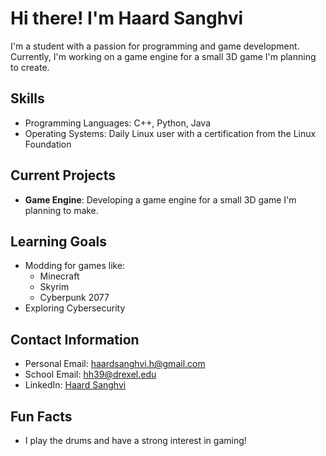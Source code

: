 # Hi there! I'm Haard Sanghvi

I'm a student with a passion for programming and game development. Currently, I'm working on a game engine for a small 3D game I'm planning to create. 

## Skills
- Programming Languages: C++, Python, Java
- Operating Systems: Daily Linux user with a certification from the Linux Foundation

## Current Projects
- **Game Engine**: Developing a game engine for a small 3D game I'm planning to make.

## Learning Goals
- Modding for games like:
  - Minecraft
  - Skyrim
  - Cyberpunk 2077
- Exploring Cybersecurity

## Contact Information
- Personal Email: [haardsanghvi.h@gmail.com](mailto:haardsanghvi.h@gmail.com)
- School Email: [hh39@drexel.edu](mailto:hh39@drexel.edu)
- LinkedIn: [Haard Sanghvi](https://www.linkedin.com/in/haard-sanghvi)

## Fun Facts
- I play the drums and have a strong interest in gaming!

